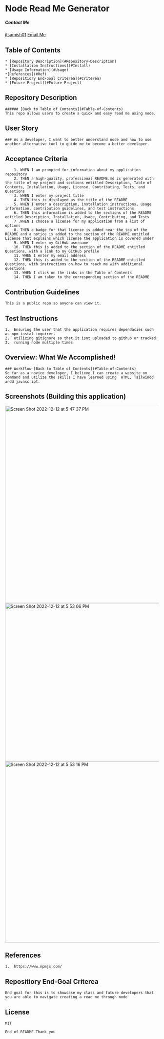 # Node Read Me Generator
  
##### Contact Me 

[itsamish01](https://github.com/itsamish01?tab=repositorieshttps://github.com/itsamish01?tab=repositories) [Email Me](itsamish02@gmail.com) 
   
    
## Table of Contents
    * [Repository Description](#Repository-Description)
    * [Installation Instructions](#Install)
    * [Usage Information](#Usage)
    *[References](#Ref)
    * [Repositiory End-Goal Criterea](#Criterea)
    * [Future Project](#Future-Project)
    
## Repository Description
    ###### [Back to Table of Contents](#Table-of-Contents)
    This repo allows users to create a quick and easy read me using node.
    
    
## User Story
    ### As a developer, I want to better understand node and how to use another alternative tool to guide me to become a better developer.

## Acceptance Criteria

        1. WHEN I am prompted for information about my application repository
        2. THEN a high-quality, professional README.md is generated with the title of my project and sections entitled Description, Table of Contents, Installation, Usage, License, Contributing, Tests, and Questions
        3. WHEN I enter my project title
        4. THEN this is displayed as the title of the README
        5. WHEN I enter a description, installation instructions, usage information, contribution guidelines, and test instructions
        6. THEN this information is added to the sections of the README entitled Description, Installation, Usage, Contributing, and Tests
        7 .WHEN I choose a license for my application from a list of options
        8. THEN a badge for that license is added near the top of the README and a notice is added to the section of the README entitled License that explains which license the application is covered under
        9. WHEN I enter my GitHub username
        10. THEN this is added to the section of the README entitled Questions, with a link to my GitHub profile
        11. WHEN I enter my email address
        12. THEN this is added to the section of the README entitled Questions, with instructions on how to reach me with additional questions
        13. WHEN I click on the links in the Table of Contents
        14. THEN I am taken to the corresponding section of the README
    
## Contribution Guidelines

    This is a public repo so anyone can view it.
    
    
## Test Instructions
 
    1.  Ensuring the user that the application requires dependacies such as npm instal inquirer.
    2.  utilizing gitignore so that it isnt uploaded to github or tracked.
    3.  running node multiple times
    
    
## Overview: What We Accomplished!
    ### Workflow [Back to Table of Contents](#Table-of-Contents)
    So far as a novice developer, I believe I can create a website on command and utilize the skills I have learned using  HTML, Tailwindd andd javascript.
    
    
## Screenshots (Building this application)
 <img width="645" alt="Screen Shot 2022-12-12 at 5 47 37 PM" src="https://user-images.githubusercontent.com/114682284/207184555-cc7c10c5-2158-44a4-9e89-419e6b35a8cf.png">

<img width="517" alt="Screen Shot 2022-12-12 at 5 53 06 PM" src="https://user-images.githubusercontent.com/114682284/207184650-247d72e4-7306-470f-95f0-73f7c77b0d9c.png">


<img width="593" alt="Screen Shot 2022-12-12 at 5 53 16 PM" src="https://user-images.githubusercontent.com/114682284/207184714-364a3d16-d5a9-4cde-a42b-45b416c6db30.png">

   
    
 ## References
  
    1.  https://www.npmjs.com/
    
    
## Repositiory End-Goal Criterea
    End goal for this is to showcase my class and future developers that you are able to navigate creating a read me through node
    
 ## License
    MIT
    
    End of README Thank you
